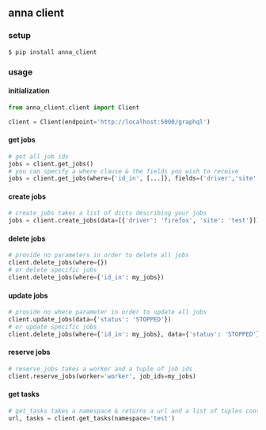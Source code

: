 ## anna client

### setup
```$ pip install anna_client```

### usage
#### initialization
```python
from anna_client.client import Client

client = Client(endpoint='http://localhost:5000/graphql')
```
#### get jobs
```python
# get all job ids
jobs = client.get_jobs()
# you can specify a where clause & the fields you wish to receive
jobs = client.get_jobs(where={'id_in', [...]}, fields=('driver','site','status'))
```
#### create jobs
```python
# create_jobs takes a list of dicts describing your jobs
jobs = client.create_jobs(data=[{'driver': 'firefox', 'site': 'test'}])
```
#### delete jobs
```python
# provide no parameters in order to delete all jobs
client.delete_jobs(where={})
# or delete specific jobs
client.delete_jobs(where={'id_in': my_jobs})
```
#### update jobs
```python
# provide no where parameter in order to update all jobs
client.update_jobs(data={'status': 'STOPPED'})
# or update specific jobs
client.delete_jobs(where={'id_in': my_jobs}, data={'status': 'STOPPED'})
```
#### reserve jobs
```python
# reserve_jobs takes a worker and a tuple of job ids
client.reserve_jobs(worker='worker', job_ids=my_jobs)
```
#### get tasks
```python
# get_tasks takes a namespace & returns a url and a list of tuples containing the task names & definitions
url, tasks = client.get_tasks(namespace='test')
```

